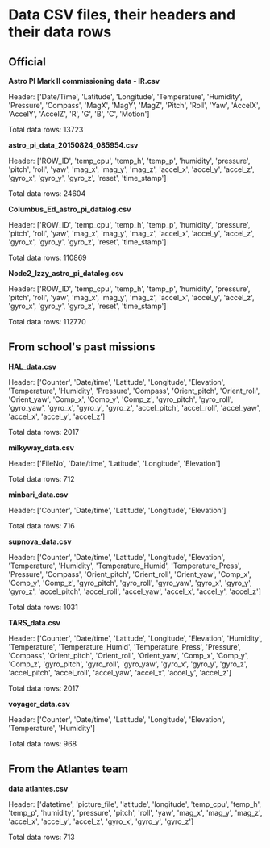 # Data CSV files, their headers and their data rows 
## Official
**Astro PI Mark II commissioning data - IR.csv**


Header:
['Date/Time', 'Latitude', 'Longitude', 'Temperature', 'Humidity', 'Pressure', 'Compass', 'MagX', 'MagY', 'MagZ', 'Pitch', 'Roll', 'Yaw', 'AccelX', 'AccelY', 'AccelZ', 'R', 'G', 'B', 'C', 'Motion']


Total data rows: 13723


**astro_pi_data_20150824_085954.csv**


Header:
['ROW_ID', 'temp_cpu', 'temp_h', 'temp_p', 'humidity', 'pressure', 'pitch', 'roll', 'yaw', 'mag_x', 'mag_y', 'mag_z', 'accel_x', 'accel_y', 'accel_z', 'gyro_x', 'gyro_y', 'gyro_z', 'reset', 'time_stamp']


Total data rows: 24604


**Columbus_Ed_astro_pi_datalog.csv**


Header:
['ROW_ID', 'temp_cpu', 'temp_h', 'temp_p', 'humidity', 'pressure', 'pitch', 'roll', 'yaw', 'mag_x', 'mag_y', 'mag_z', 'accel_x', 'accel_y', 'accel_z', 'gyro_x', 'gyro_y', 'gyro_z', 'reset', 'time_stamp']


Total data rows: 110869


**Node2_Izzy_astro_pi_datalog.csv**


Header:
['ROW_ID', 'temp_cpu', 'temp_h', 'temp_p', 'humidity', 'pressure', 'pitch', 'roll', 'yaw', 'mag_x', 'mag_y', 'mag_z', 'accel_x', 'accel_y', 'accel_z', 'gyro_x', 'gyro_y', 'gyro_z', 'reset', 'time_stamp']


Total data rows: 112770


## From school's past missions
**HAL_data.csv**


Header:
['Counter', 'Date/time', 'Latitude', 'Longitude', 'Elevation', 'Temperature', 'Humidity', 'Pressure', 'Compass', 'Orient_pitch', 'Orient_roll', 'Orient_yaw', 'Comp_x', 'Comp_y', 'Comp_z', 'gyro_pitch', 'gyro_roll', 'gyro_yaw', 'gyro_x', 'gyro_y', 'gyro_z', 'accel_pitch', 'accel_roll', 'accel_yaw', 'accel_x', 'accel_y', 'accel_z']


Total data rows: 2017


**milkyway_data.csv**


Header:
['FileNo', 'Date/time', 'Latitude', 'Longitude', 'Elevation']


Total data rows: 712


**minbari_data.csv**


Header:
['Counter', 'Date/time', 'Latitude', 'Longitude', 'Elevation']


Total data rows: 716




**supnova_data.csv**


Header:
['Counter', 'Date/time', 'Latitude', 'Longitude', 'Elevation', 'Temperature', 'Humidity', 'Temperature_Humid', 'Temperature_Press', 'Pressure', 'Compass', 'Orient_pitch', 'Orient_roll', 'Orient_yaw', 'Comp_x', 'Comp_y', 'Comp_z', 'gyro_pitch', 'gyro_roll', 'gyro_yaw', 'gyro_x', 'gyro_y', 'gyro_z', 'accel_pitch', 'accel_roll', 'accel_yaw', 'accel_x', 'accel_y', 'accel_z']


Total data rows: 1031


**TARS_data.csv**


Header:
['Counter', 'Date/time', 'Latitude', 'Longitude', 'Elevation', 'Humidity', 'Temperature', 'Temperature_Humid', 'Temperature_Press', 'Pressure', 'Compass', 'Orient_pitch', 'Orient_roll', 'Orient_yaw', 'Comp_x', 'Comp_y', 'Comp_z', 'gyro_pitch', 'gyro_roll', 'gyro_yaw', 'gyro_x', 'gyro_y', 'gyro_z', 'accel_pitch', 'accel_roll', 'accel_yaw', 'accel_x', 'accel_y', 'accel_z']


Total data rows: 2017


**voyager_data.csv**


Header:
['Counter', 'Date/time', 'Latitude', 'Longitude', 'Elevation', 'Temperature', 'Humidity']


Total data rows: 968

## From the Atlantes team
**data atlantes.csv**


Header:
['datetime', 'picture_file', 'latitude', 'longitude', 'temp_cpu', 'temp_h', 'temp_p', 'humidity', 'pressure', 'pitch', 'roll', 'yaw', 'mag_x', 'mag_y', 'mag_z', 'accel_x', 'accel_y', 'accel_z', 'gyro_x', 'gyro_y', 'gyro_z']


Total data rows: 713
